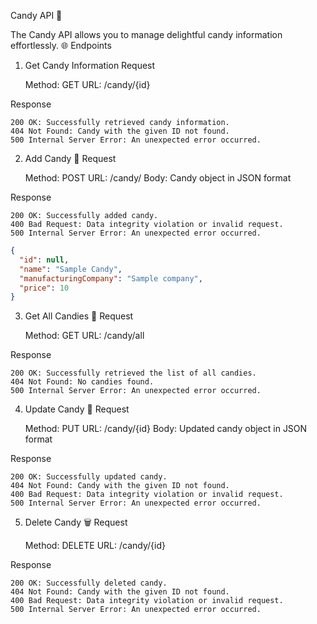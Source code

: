 Candy API 🍬

The Candy API allows you to manage delightful candy information effortlessly.
🌐 Endpoints
1. Get Candy Information
   Request

   Method: GET
   URL: /candy/{id}

Response

    200 OK: Successfully retrieved candy information.
    404 Not Found: Candy with the given ID not found.
    500 Internal Server Error: An unexpected error occurred.


2. Add Candy 🍭
   Request

   Method: POST
   URL: /candy/
   Body: Candy object in JSON format

Response

    200 OK: Successfully added candy.
    400 Bad Request: Data integrity violation or invalid request.
    500 Internal Server Error: An unexpected error occurred.

```json
{
  "id": null,
  "name": "Sample Candy",
  "manufacturingCompany": "Sample company",
  "price": 10
}
```

3. Get All Candies 🍫
   Request

   Method: GET
   URL: /candy/all

Response

    200 OK: Successfully retrieved the list of all candies.
    404 Not Found: No candies found.
    500 Internal Server Error: An unexpected error occurred.

4. Update Candy 🍬
   Request

   Method: PUT
   URL: /candy/{id}
   Body: Updated candy object in JSON format

Response

    200 OK: Successfully updated candy.
    404 Not Found: Candy with the given ID not found.
    400 Bad Request: Data integrity violation or invalid request.
    500 Internal Server Error: An unexpected error occurred.

5. Delete Candy 🗑️
   Request

   Method: DELETE
   URL: /candy/{id}

Response

    200 OK: Successfully deleted candy.
    404 Not Found: Candy with the given ID not found.
    400 Bad Request: Data integrity violation or invalid request.
    500 Internal Server Error: An unexpected error occurred.


